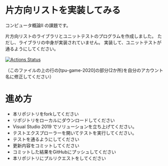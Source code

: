 # 片方向リストを実装してみる
コンピュータ概論II の課題です。


片方向リストのライブラリとユニットテストのプログラムを作成しました。
ただし、ライブラリの中身が実装されていません。
実装して、ユニットテストが通るようにしてください。


[![Actions Status](https://github.com/TairikuS/comp2_2_list/workflows/MSTest/badge.svg)](https://github.com/TairikuS/comp2_2_list/actions)　

（このファイルの上の行の[tpu-game-2020]の部分(2か所)を自分のアカウント名に修正してください）



# 進め方
* 本リポジトリをforkしてください
* リポジトリをローカルにダウンロードしてください
* Visual Studio 2019 でソリューションを立ち上げてください。
* テストエクスプローラーを開いてテストを実行してください。
* テストを通るようにしてください
* 更新内容をコミットしてください
* コミットした結果をGitHubにプッシュしてください
* 本リポジトリにプルリクエストをしてください

